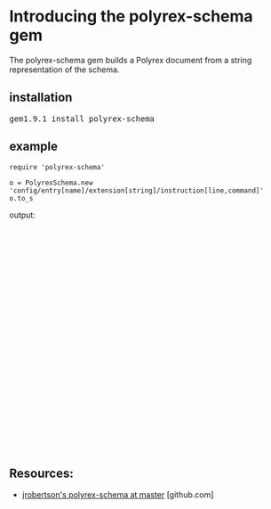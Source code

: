 # Introducing the polyrex-schema gem

The polyrex-schema gem builds a Polyrex document from a string representation of the schema.

## installation

<pre>gem1.9.1 install polyrex-schema</pre>

## example

    require 'polyrex-schema'
    
    o = PolyrexSchema.new 'config/entry[name]/extension[string]/instruction[line,command]'
    o.to_s

output:
<pre>
<root>
  <config>
    <summary/>
    <records>
      <entry>
        <summary><name/></summary>
        <records>
          <extension>
            <summary><string/></summary>
            <records>
              <instruction>
                <summary><line/><command/></summary>
                <records/>
              </instruction>
            </records>
          </extension>
        </records>
      </entry>
    </records>
  </config>
</root>
</pre>

## Resources:

* <a href='http://github.com/jrobertson/polyrex-schema'>jrobertson's polyrex-schema at master</a> [github.com]

